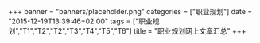 +++
banner = "banners/placeholder.png"
categories = ["职业规划"]
date = "2015-12-19T13:39:46+02:00"
tags = ["职业规划","T1","T2","T2","T3","T4","T5","T6"]
title = "职业规划网上文章汇总"
+++

    
